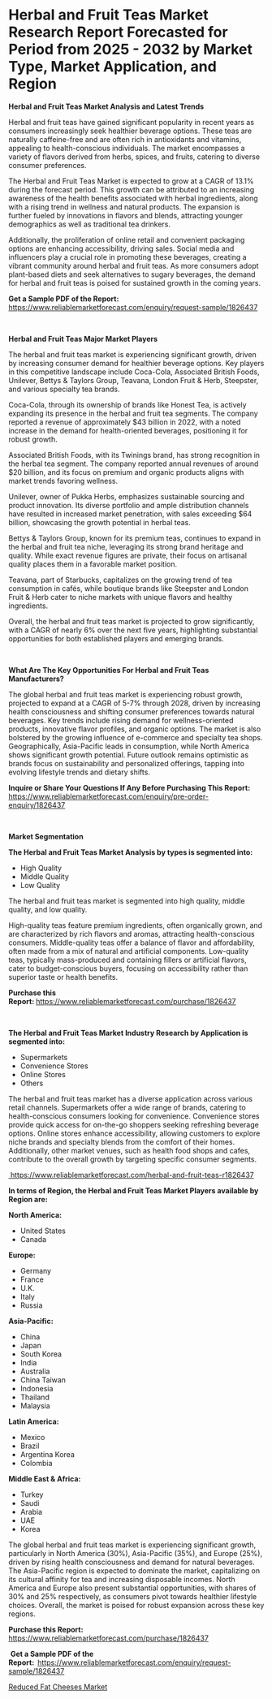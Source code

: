 <p><h1>Herbal and Fruit Teas Market Research Report Forecasted for Period from 2025 -  2032 by Market Type, Market Application, and Region</h1></p><p><strong>Herbal and Fruit Teas Market Analysis and Latest Trends</strong></p>
<p><p>Herbal and fruit teas have gained significant popularity in recent years as consumers increasingly seek healthier beverage options. These teas are naturally caffeine-free and are often rich in antioxidants and vitamins, appealing to health-conscious individuals. The market encompasses a variety of flavors derived from herbs, spices, and fruits, catering to diverse consumer preferences.</p><p>The Herbal and Fruit Teas Market is expected to grow at a CAGR of 13.1% during the forecast period. This growth can be attributed to an increasing awareness of the health benefits associated with herbal ingredients, along with a rising trend in wellness and natural products. The expansion is further fueled by innovations in flavors and blends, attracting younger demographics as well as traditional tea drinkers.</p><p>Additionally, the proliferation of online retail and convenient packaging options are enhancing accessibility, driving sales. Social media and influencers play a crucial role in promoting these beverages, creating a vibrant community around herbal and fruit teas. As more consumers adopt plant-based diets and seek alternatives to sugary beverages, the demand for herbal and fruit teas is poised for sustained growth in the coming years.</p></p>
<p><strong>Get a Sample PDF of the Report:&nbsp;</strong> <a href="https://www.reliablemarketforecast.com/enquiry/request-sample/1826437?utm_campaign=2890&utm_medium=2&utm_source=Github&utm_content=ia&utm_term=07042025&utm_id=herbal-and-fruit-teas">https://www.reliablemarketforecast.com/enquiry/request-sample/1826437</a></p>
<p>&nbsp;</p>
<p><strong>Herbal and Fruit Teas Major Market Players</strong></p>
<p><p>The herbal and fruit teas market is experiencing significant growth, driven by increasing consumer demand for healthier beverage options. Key players in this competitive landscape include Coca-Cola, Associated British Foods, Unilever, Bettys & Taylors Group, Teavana, London Fruit & Herb, Steepster, and various specialty tea brands.</p><p>Coca-Cola, through its ownership of brands like Honest Tea, is actively expanding its presence in the herbal and fruit tea segments. The company reported a revenue of approximately $43 billion in 2022, with a noted increase in the demand for health-oriented beverages, positioning it for robust growth.</p><p>Associated British Foods, with its Twinings brand, has strong recognition in the herbal tea segment. The company reported annual revenues of around $20 billion, and its focus on premium and organic products aligns with market trends favoring wellness.</p><p>Unilever, owner of Pukka Herbs, emphasizes sustainable sourcing and product innovation. Its diverse portfolio and ample distribution channels have resulted in increased market penetration, with sales exceeding $64 billion, showcasing the growth potential in herbal teas.</p><p>Bettys & Taylors Group, known for its premium teas, continues to expand in the herbal and fruit tea niche, leveraging its strong brand heritage and quality. While exact revenue figures are private, their focus on artisanal quality places them in a favorable market position.</p><p>Teavana, part of Starbucks, capitalizes on the growing trend of tea consumption in cafés, while boutique brands like Steepster and London Fruit & Herb cater to niche markets with unique flavors and healthy ingredients.</p><p>Overall, the herbal and fruit teas market is projected to grow significantly, with a CAGR of nearly 6% over the next five years, highlighting substantial opportunities for both established players and emerging brands.</p></p>
<p>&nbsp;</p>
<p><strong>What Are The Key Opportunities For Herbal and Fruit Teas Manufacturers?</strong></p>
<p><p>The global herbal and fruit teas market is experiencing robust growth, projected to expand at a CAGR of 5-7% through 2028, driven by increasing health consciousness and shifting consumer preferences towards natural beverages. Key trends include rising demand for wellness-oriented products, innovative flavor profiles, and organic options. The market is also bolstered by the growing influence of e-commerce and specialty tea shops. Geographically, Asia-Pacific leads in consumption, while North America shows significant growth potential. Future outlook remains optimistic as brands focus on sustainability and personalized offerings, tapping into evolving lifestyle trends and dietary shifts.</p></p>
<p><strong>Inquire or Share Your Questions If Any Before Purchasing This Report:</strong> <a href="https://www.reliablemarketforecast.com/enquiry/pre-order-enquiry/1826437?utm_campaign=2890&utm_medium=2&utm_source=Github&utm_content=ia&utm_term=07042025&utm_id=herbal-and-fruit-teas">https://www.reliablemarketforecast.com/enquiry/pre-order-enquiry/1826437</a></p>
<p>&nbsp;</p>
<p><strong>Market Segmentation</strong></p>
<p><strong>The Herbal and Fruit Teas Market Analysis by types is segmented into:</strong></p>
<p><ul><li>High Quality</li><li>Middle Quality</li><li>Low Quality</li></ul></p>
<p><p>The herbal and fruit teas market is segmented into high quality, middle quality, and low quality. </p><p>High-quality teas feature premium ingredients, often organically grown, and are characterized by rich flavors and aromas, attracting health-conscious consumers. Middle-quality teas offer a balance of flavor and affordability, often made from a mix of natural and artificial components. Low-quality teas, typically mass-produced and containing fillers or artificial flavors, cater to budget-conscious buyers, focusing on accessibility rather than superior taste or health benefits.</p></p>
<p><strong>Purchase this Report:&nbsp;</strong><a href="https://www.reliablemarketforecast.com/purchase/1826437?utm_campaign=2890&utm_medium=2&utm_source=Github&utm_content=ia&utm_term=07042025&utm_id=herbal-and-fruit-teas">https://www.reliablemarketforecast.com/purchase/1826437</a></p>
<p>&nbsp;</p>
<p><strong>The Herbal and Fruit Teas Market Industry Research by Application is segmented into:</strong></p>
<p><ul><li>Supermarkets</li><li>Convenience Stores</li><li>Online Stores</li><li>Others</li></ul></p>
<p><p>The herbal and fruit teas market has a diverse application across various retail channels. Supermarkets offer a wide range of brands, catering to health-conscious consumers looking for convenience. Convenience stores provide quick access for on-the-go shoppers seeking refreshing beverage options. Online stores enhance accessibility, allowing customers to explore niche brands and specialty blends from the comfort of their homes. Additionally, other market venues, such as health food shops and cafes, contribute to the overall growth by targeting specific consumer segments.</p></p>
<p><a href="https://www.reliablemarketforecast.com/herbal-and-fruit-teas-r1826437?utm_campaign=2890&utm_medium=2&utm_source=Github&utm_content=ia&utm_term=07042025&utm_id=herbal-and-fruit-teas">&nbsp;https://www.reliablemarketforecast.com/herbal-and-fruit-teas-r1826437</a></p>
<p><strong>In terms of Region, the Herbal and Fruit Teas Market Players available by Region are:</strong></p>
<p>
    <p> <strong> North America: </strong>
        <ul>
            <li>United States</li>
            <li>Canada</li>
        </ul>
        </p> 
    <p> <strong> Europe: </strong>
        <ul>
            <li>Germany</li>
            <li>France</li>
            <li>U.K.</li>
            <li>Italy</li>
            <li>Russia</li>
        </ul>
        </p> 
    <p> <strong> Asia-Pacific: </strong>
        <ul>
            <li>China</li>
            <li>Japan</li>
            <li>South Korea</li>
            <li>India</li>
            <li>Australia</li>
            <li>China Taiwan</li>
            <li>Indonesia</li>
            <li>Thailand</li>
            <li>Malaysia</li>
        </ul>
        </p> 
    <p> <strong> Latin America: </strong>
        <ul>
            <li>Mexico</li>
            <li>Brazil</li>
            <li>Argentina Korea</li>
            <li>Colombia</li>
        </ul>
        </p> 
    <p> <strong> Middle East & Africa: </strong>
        <ul>
            <li>Turkey</li>
            <li>Saudi</li>
            <li>Arabia</li>
            <li>UAE</li>
            <li>Korea</li>
        </ul>
    </p>
    </p>
<p><p>The global herbal and fruit teas market is experiencing significant growth, particularly in North America (30%), Asia-Pacific (35%), and Europe (25%), driven by rising health consciousness and demand for natural beverages. The Asia-Pacific region is expected to dominate the market, capitalizing on its cultural affinity for tea and increasing disposable incomes. North America and Europe also present substantial opportunities, with shares of 30% and 25% respectively, as consumers pivot towards healthier lifestyle choices. Overall, the market is poised for robust expansion across these key regions.</p></p>
<p><strong>Purchase this Report: </strong><a href="https://www.reliablemarketforecast.com/purchase/1826437?utm_campaign=2890&utm_medium=2&utm_source=Github&utm_content=ia&utm_term=07042025&utm_id=herbal-and-fruit-teas">https://www.reliablemarketforecast.com/purchase/1826437</a></p>
<p>&nbsp;<strong>Get a Sample PDF of the Report:&nbsp;&nbsp;</strong><a href="https://www.reliablemarketforecast.com/enquiry/request-sample/1826437?utm_campaign=2890&utm_medium=2&utm_source=Github&utm_content=ia&utm_term=07042025&utm_id=herbal-and-fruit-teas">https://www.reliablemarketforecast.com/enquiry/request-sample/1826437</a></p>
<p><strong></strong></p>
<p><p><a href="https://github.com/zanoligarav/Market-Research-Report-List-1/blob/main/reduced-fat-cheeses-market.md?utm_campaign=2890&utm_medium=2&utm_source=Github&utm_content=ia&utm_term=07042025&utm_id=herbal-and-fruit-teas">Reduced Fat Cheeses Market</a></p></p>